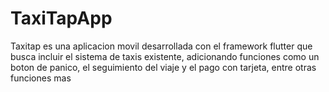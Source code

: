 # TaxiTapApp
Taxitap es una aplicacion movil desarrollada con el framework flutter que busca incluir el sistema de taxis existente, adicionando funciones como un boton de panico, el seguimiento del viaje y el pago con tarjeta, entre otras funciones mas 
